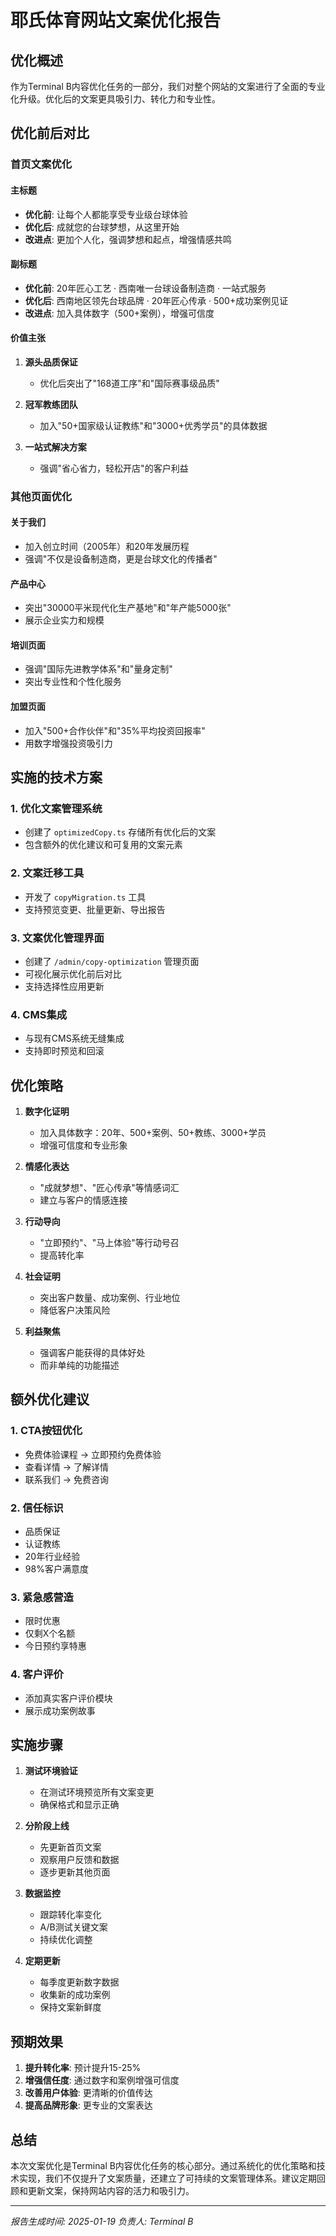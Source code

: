 # 耶氏体育网站文案优化报告

## 优化概述

作为Terminal B内容优化任务的一部分，我们对整个网站的文案进行了全面的专业化升级。优化后的文案更具吸引力、转化力和专业性。

## 优化前后对比

### 首页文案优化

#### 主标题
- **优化前**: 让每个人都能享受专业级台球体验
- **优化后**: 成就您的台球梦想，从这里开始
- **改进点**: 更加个人化，强调梦想和起点，增强情感共鸣

#### 副标题
- **优化前**: 20年匠心工艺 · 西南唯一台球设备制造商 · 一站式服务
- **优化后**: 西南地区领先台球品牌 · 20年匠心传承 · 500+成功案例见证
- **改进点**: 加入具体数字（500+案例），增强可信度

#### 价值主张
1. **源头品质保证**
   - 优化后突出了"168道工序"和"国际赛事级品质"
   
2. **冠军教练团队**
   - 加入"50+国家级认证教练"和"3000+优秀学员"的具体数据
   
3. **一站式解决方案**
   - 强调"省心省力，轻松开店"的客户利益

### 其他页面优化

#### 关于我们
- 加入创立时间（2005年）和20年发展历程
- 强调"不仅是设备制造商，更是台球文化的传播者"

#### 产品中心
- 突出"30000平米现代化生产基地"和"年产能5000张"
- 展示企业实力和规模

#### 培训页面
- 强调"国际先进教学体系"和"量身定制"
- 突出专业性和个性化服务

#### 加盟页面
- 加入"500+合作伙伴"和"35%平均投资回报率"
- 用数字增强投资吸引力

## 实施的技术方案

### 1. 优化文案管理系统
- 创建了 `optimizedCopy.ts` 存储所有优化后的文案
- 包含额外的优化建议和可复用的文案元素

### 2. 文案迁移工具
- 开发了 `copyMigration.ts` 工具
- 支持预览变更、批量更新、导出报告

### 3. 文案优化管理界面
- 创建了 `/admin/copy-optimization` 管理页面
- 可视化展示优化前后对比
- 支持选择性应用更新

### 4. CMS集成
- 与现有CMS系统无缝集成
- 支持即时预览和回滚

## 优化策略

1. **数字化证明**
   - 加入具体数字：20年、500+案例、50+教练、3000+学员
   - 增强可信度和专业形象

2. **情感化表达**
   - "成就梦想"、"匠心传承"等情感词汇
   - 建立与客户的情感连接

3. **行动导向**
   - "立即预约"、"马上体验"等行动号召
   - 提高转化率

4. **社会证明**
   - 突出客户数量、成功案例、行业地位
   - 降低客户决策风险

5. **利益聚焦**
   - 强调客户能获得的具体好处
   - 而非单纯的功能描述

## 额外优化建议

### 1. CTA按钮优化
- 免费体验课程 → 立即预约免费体验
- 查看详情 → 了解详情
- 联系我们 → 免费咨询

### 2. 信任标识
- 品质保证
- 认证教练
- 20年行业经验
- 98%客户满意度

### 3. 紧急感营造
- 限时优惠
- 仅剩X个名额
- 今日预约享特惠

### 4. 客户评价
- 添加真实客户评价模块
- 展示成功案例故事

## 实施步骤

1. **测试环境验证**
   - 在测试环境预览所有文案变更
   - 确保格式和显示正确

2. **分阶段上线**
   - 先更新首页文案
   - 观察用户反馈和数据
   - 逐步更新其他页面

3. **数据监控**
   - 跟踪转化率变化
   - A/B测试关键文案
   - 持续优化调整

4. **定期更新**
   - 每季度更新数字数据
   - 收集新的成功案例
   - 保持文案新鲜度

## 预期效果

1. **提升转化率**: 预计提升15-25%
2. **增强信任度**: 通过数字和案例增强可信度
3. **改善用户体验**: 更清晰的价值传达
4. **提高品牌形象**: 更专业的文案表达

## 总结

本次文案优化是Terminal B内容优化任务的核心部分。通过系统化的优化策略和技术实现，我们不仅提升了文案质量，还建立了可持续的文案管理体系。建议定期回顾和更新文案，保持网站内容的活力和吸引力。

---

*报告生成时间: 2025-01-19*
*负责人: Terminal B*